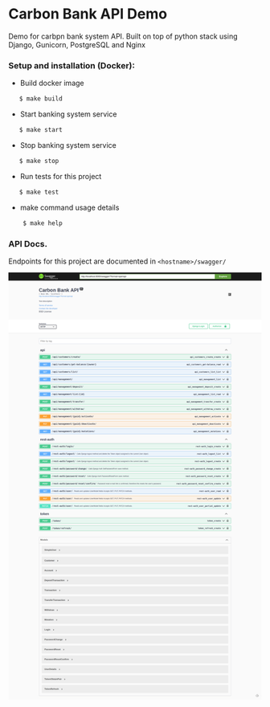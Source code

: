 # Carbon Bank API Demo

Demo for carbpn bank system API.
Built on top of python stack using Django, Gunicorn, PostgreSQL and Nginx


### Setup and installation (Docker):

- Build docker image
 ```sh
    $ make build
 ```

- Start banking system service
 ```sh
    $ make start
 ```

- Stop banking system service
 ```sh
    $ make stop
 ```

- Run tests for this project
 ```sh
    $ make test
 ```

- make command usage details
 ```sh
     $ make help
 ```

### API Docs.

Endpoints for this project are documented in `<hostname>/swagger/`



![Swagger](https://github.com/selcukakarin/carbon_bank_api/blob/main/Carbon-Bank-API.png)